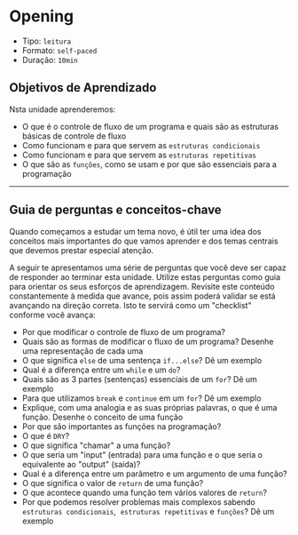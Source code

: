 # Opening

* Tipo: `leitura`
* Formato: `self-paced`
* Duração: `10min`

## Objetivos de Aprendizado

Nsta unidade aprenderemos:

* O que é o controle de fluxo de um programa e quais são as estruturas básicas
  de controle de fluxo
* Como funcionam e para que servem as `estruturas condicionais`
* Como funcionam e para que servem as `estruturas repetitivas`
* O que são as `funções`, como se usam e por que são essenciais para a
  programação

***

## Guia de perguntas e conceitos-chave

Quando começamos a estudar um tema novo, é útil ter uma idea dos conceitos mais
importantes do que vamos aprender e dos temas centrais que devemos prestar
especial atenção.

A seguir te apresentamos uma série de perguntas que você deve ser capaz de
responder ao terminar esta unidade. Utilize estas perguntas como guia para
orientar os seus esforços de aprendizagem. Revisite este conteúdo constantemente
à medida que avance, pois assim poderá validar se está avançando na direção
correta. Isto te servirá como um "checklist" conforme você avança:

* Por que modificar o controle de fluxo de um programa?
* Quais são as formas de modificar o fluxo de um programa? Desenhe uma
  representação de cada uma
* O que significa `else` de uma sentença `if...else`? Dê um exemplo
* Qual é a diferença entre um `while` e um `do`?
* Quais são as 3 partes (sentenças) essenciais de um `for`? Dê um exemplo
* Para que utilizamos `break` e `continue` em um `for`? Dê um exemplo
* Explique, com uma analogia e as suas próprias palavras, o que é uma função.
  Desenhe o conceito de uma função
* Por que são importantes as funções na programação?
* O que é `DRY`?
* O que significa "chamar" a uma função?
* O que seria um "input" (entrada) para uma função e o que seria o equivalente
  ao "output" (saída)?
* Qual é a diferença entre um parâmetro e um argumento de uma função?
* O que significa o valor de `return` de uma função?
* O que acontece quando uma função tem vários valores de `return`?
* Por que podemos resolver problemas mais complexos sabendo `estruturas
  condicionais`,  `estruturas repetitivas` e `funções`? Dê um exemplo
